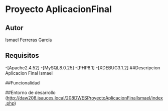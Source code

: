 # Proyecto AplicacionFinal
## Autor
Ismael Ferreras García
## Requisitos
   -[Apache2.4.52]
   -[MySQL8.0.25]
   -[PHP8.1]
   -[XDEBUG3.1.2]
##Descripcion
Aplicacion Final Ismael

##Funcionalidad

##Entorno de desarrollo
(http://daw208.isauces.local/208DWESProyectoAplicacionFinalIsmael/index.php)
